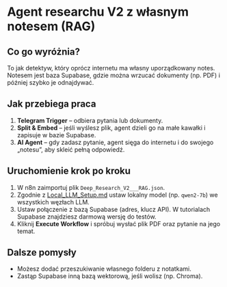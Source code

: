 # Agent researchu V2 z własnym notesem (RAG)

## Co go wyróżnia?
To jak detektyw, który oprócz internetu ma własny uporządkowany notes. Notesem
jest baza Supabase, gdzie można wrzucać dokumenty (np. PDF) i później szybko je
odnajdywać.

## Jak przebiega praca
1. **Telegram Trigger** – odbiera pytania lub dokumenty.
2. **Split & Embed** – jeśli wyślesz plik, agent dzieli go na małe kawałki i
   zapisuje w bazie Supabase.
3. **AI Agent** – gdy zadasz pytanie, agent sięga do internetu i do swojego
   „notesu”, aby skleić pełną odpowiedź.

## Uruchomienie krok po kroku
1. W n8n zaimportuj plik `Deep_Research_V2___RAG.json`.
2. Zgodnie z [Local_LLM_Setup.md](Local_LLM_Setup.md) ustaw lokalny model (np.
   `qwen2-7b`) we wszystkich węzłach LLM.
3. Ustaw połączenie z bazą Supabase (adres, klucz API). W tutorialach Supabase
   znajdziesz darmową wersję do testów.
4. Kliknij **Execute Workflow** i spróbuj wysłać plik PDF oraz pytanie na jego
   temat.

## Dalsze pomysły
- Możesz dodać przeszukiwanie własnego folderu z notatkami.
- Zastąp Supabase inną bazą wektorową, jeśli wolisz (np. Chroma).

